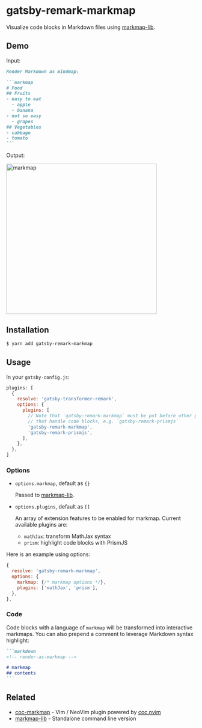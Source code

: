 # gatsby-remark-markmap

Visualize code blocks in Markdown files using [markmap-lib](https://github.com/gera2ld/markmap-lib).

## Demo

Input:

````markdown
Render Markdown as mindmap:

```markmap
# Food
## Fruits
- easy to eat
  - apple
  - banana
- not so easy
  - grapes
## Vegetables
- cabbage
- tomato
```
````

Output:

<img alt="markmap" src="https://user-images.githubusercontent.com/3139113/72319163-6d6ec300-36d9-11ea-99f0-395cb655cb00.png" width="400">

## Installation

```sh
$ yarn add gatsby-remark-markmap
```

## Usage

In your `gatsby-config.js`:

```js
plugins: [
  {
    resolve: 'gatsby-transformer-remark',
    options: {
      plugins: [
        // Note that `gatsby-remark-markmap` must be put before other plugins
        // that handle code blocks, e.g. `gatsby-remark-prismjs`
        'gatsby-remark-markmap',
        'gatsby-remark-prismjs',
      ],
    },
  },
]
```

### Options

- `options.markmap`, default as `{}`

  Passed to [markmap-lib](https://github.com/gera2ld/markmap-lib).

- `options.plugins`, default as `[]`

  An array of extension features to be enabled for markmap. Current available plugins are:

  - `mathJax`: transform MathJax syntax
  - `prism`: highlight code blocks with PrismJS

Here is an example using options:

```js
{
  resolve: 'gatsby-remark-markmap',
  options: {
    markmap: {/* markmap options */},
    plugins: ['mathJax', 'prism'],
  },
},
```

### Code

Code blocks with a language of `markmap` will be transformed into interactive markmaps. You can also prepend a comment to leverage Markdown syntax highlight:

````markdown
```markdown
<!-- render-as-markmap -->

# markmap
## contents
```
````

## Related

- [coc-markmap](https://github.com/gera2ld/coc-markmap) - Vim / NeoVim plugin powered by [coc.nvim](https://github.com/neoclide/coc.nvim)
- [markmap-lib](https://github.com/gera2ld/markmap-lib) - Standalone command line version
